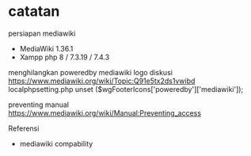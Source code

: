 # catatan

persiapan mediawiki

- MediaWiki 1.36.1
- Xampp php 8 / 7.3.19 / 7.4.3

menghilangkan poweredby mediawiki logo
diskusi https://www.mediawiki.org/wiki/Topic:Q91e5tx2ds1vwibd
localphpsetting.php
unset ($wgFooterIcons['poweredby']['mediawiki']);

preventing manual
https://www.mediawiki.org/wiki/Manual:Preventing_access



Referensi
- mediawiki compability
